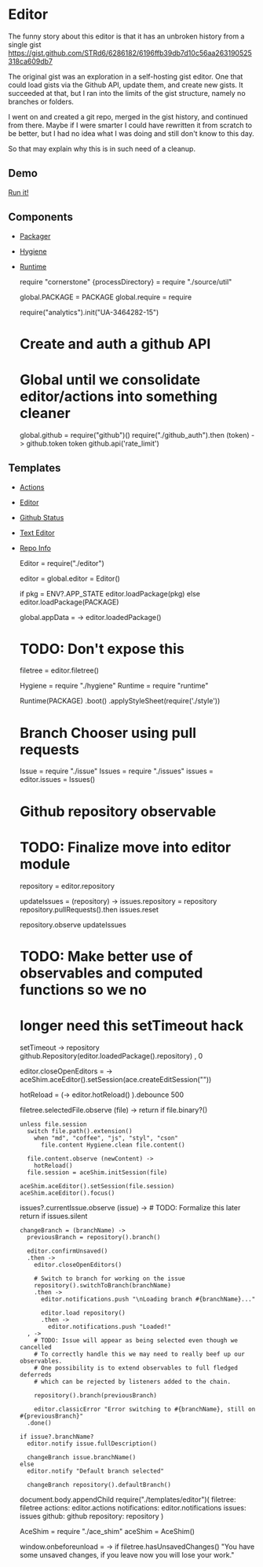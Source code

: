 Editor
======

The funny story about this editor is that it has an unbroken history from a
single gist https://gist.github.com/STRd6/6286182/6196ffb39db7d10c56aa263190525318ca609db7

The original gist was an exploration in a self-hosting gist editor. One that
could load gists via the Github API, update them, and create new gists. It
succeeded at that, but I ran into the limits of the gist structure, namely no
branches or folders.

I went on and created a git repo, merged in the gist history, and continued from
there. Maybe if I were smarter I could have rewritten it from scratch to be better,
but I had no idea what I was doing and still don't know to this day.

So that may explain why this is in such need of a cleanup.

Demo
----

[Run it!](/editor)

Components
----------

- [Packager](/packager/docs)
- [Hygiene](./hygiene/)
- [Runtime](/runtime/docs)

    require "cornerstone"
    {processDirectory} = require "./source/util"

    global.PACKAGE = PACKAGE
    global.require = require

    require("analytics").init("UA-3464282-15")

    # Create and auth a github API
    # Global until we consolidate editor/actions into something cleaner

    global.github = require("github")()
    require("./github_auth").then (token) ->
      github.token token
      github.api('rate_limit')

Templates
---------

- [Actions](./templates/actions)
- [Editor](./templates/editor)
- [Github Status](./templates/github_status)
- [Text Editor](./templates/text_editor)
- [Repo Info](./templates/repo_info)

    Editor = require("./editor")

    editor = global.editor = Editor()

    if pkg = ENV?.APP_STATE
      editor.loadPackage(pkg)
    else
      editor.loadPackage(PACKAGE)

    global.appData = ->
      editor.loadedPackage()

    # TODO: Don't expose this
    filetree = editor.filetree()

    Hygiene = require "./hygiene"
    Runtime = require "runtime"

    Runtime(PACKAGE)
      .boot()
      .applyStyleSheet(require('./style'))

    # Branch Chooser using pull requests
    Issue = require "./issue"
    Issues = require "./issues"
    issues = editor.issues = Issues()

    # Github repository observable
    # TODO: Finalize move into editor module
    repository = editor.repository

    updateIssues = (repository) ->
      issues.repository = repository
      repository.pullRequests().then issues.reset

    repository.observe updateIssues

    # TODO: Make better use of observables and computed functions so we no
    # longer need this setTimeout hack
    setTimeout ->
      repository github.Repository(editor.loadedPackage().repository)
    , 0

    editor.closeOpenEditors = ->
      aceShim.aceEditor().setSession(ace.createEditSession(""))

    hotReload = (->
      editor.hotReload()
    ).debounce 500

    filetree.selectedFile.observe (file) ->
      return if file.binary?()

      unless file.session
        switch file.path().extension()
          when "md", "coffee", "js", "styl", "cson"
            file.content Hygiene.clean file.content()

        file.content.observe (newContent) ->
          hotReload()
        file.session = aceShim.initSession(file)

      aceShim.aceEditor().setSession(file.session)
      aceShim.aceEditor().focus()

    issues?.currentIssue.observe (issue) ->
      # TODO: Formalize this later
      return if issues.silent

      changeBranch = (branchName) ->
        previousBranch = repository().branch()

        editor.confirmUnsaved()
        .then ->
          editor.closeOpenEditors()

          # Switch to branch for working on the issue
          repository().switchToBranch(branchName)
          .then ->
            editor.notifications.push "\nLoading branch #{branchName}..."

            editor.load repository()
            .then ->
              editor.notifications.push "Loaded!"
        , ->
          # TODO: Issue will appear as being selected even though we cancelled
          # To correctly handle this we may need to really beef up our observables.
          # One possibility is to extend observables to full fledged deferreds
          # which can be rejected by listeners added to the chain.

          repository().branch(previousBranch)

          editor.classicError "Error switching to #{branchName}, still on #{previousBranch}"
        .done()

      if issue?.branchName?
        editor.notify issue.fullDescription()

        changeBranch issue.branchName()
      else
        editor.notify "Default branch selected"

        changeBranch repository().defaultBranch()

    document.body.appendChild require("./templates/editor")(
      filetree: filetree
      actions: editor.actions
      notifications: editor.notifications
      issues: issues
      github: github
      repository: repository
    )

    AceShim = require "./ace_shim"
    aceShim = AceShim()

    window.onbeforeunload = ->
      if filetree.hasUnsavedChanges()
        "You have some unsaved changes, if you leave now you will lose your work."
